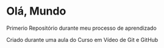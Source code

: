 # Olá, Mundo
 Primerio Repositório durante meu processo de aprendizado
 
 Criado durante uma aula do Curso em Vídeo de Git e GitHub

